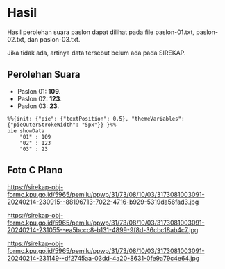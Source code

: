 # Hasil

Hasil perolehan suara paslon dapat dilihat pada file paslon-01.txt, paslon-02.txt, dan paslon-03.txt.

Jika tidak ada, artinya data tersebut belum ada pada SIREKAP.

## Perolehan Suara

 * Paslon 01: **109**.
 * Paslon 02: **123**.
 * Paslon 03: **23**.

```mermaid
%%{init: {"pie": {"textPosition": 0.5}, "themeVariables": {"pieOuterStrokeWidth": "5px"}} }%%
pie showData
    "01" : 109
    "02" : 123
    "03" : 23
```
## Foto C Plano

https://sirekap-obj-formc.kpu.go.id/5965/pemilu/ppwp/31/73/08/10/03/3173081003091-20240214-230915--88196713-7022-4716-b929-5319da56fad3.jpg

https://sirekap-obj-formc.kpu.go.id/5965/pemilu/ppwp/31/73/08/10/03/3173081003091-20240214-231055--ea5bccc8-b131-4899-9f8d-36cbc18ab4c7.jpg

https://sirekap-obj-formc.kpu.go.id/5965/pemilu/ppwp/31/73/08/10/03/3173081003091-20240214-231149--df2745aa-03dd-4a20-8631-0fe9a79c4e64.jpg
